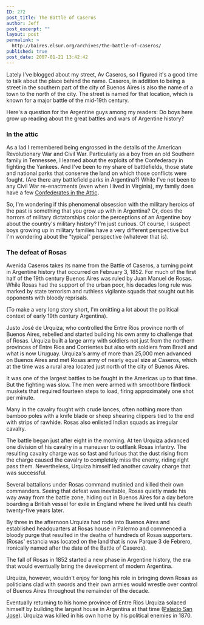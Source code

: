 ```yaml
---
ID: 272
post_title: The Battle of Caseros
author: Jeff
post_excerpt: ""
layout: post
permalink: >
  http://baires.elsur.org/archives/the-battle-of-caseros/
published: true
post_date: 2007-01-21 13:42:42
---
```

Lately I've blogged about my street, Av Caseros, so I figured it's a good time to talk about the place behind the name. Caseros, in addition to being a street in the southern part of the city of Buenos Aires is also the name of a town to the north of the city. The street is named for that location, which is known for a major battle of the mid-19th century.

Here's a question for the Argentine guys among my  readers: Do boys here grow up reading about the great battles and wars of Argentine history?

<h3>In the attic</h3>

As a lad I remembered being engrossed in the details of the American Revolutionary War and Civil War. Particularly as a boy from an old Southern family in Tennessee, I learned about the exploits of the Confederacy in fighting the Yankees. And I've been to my share of battlefields, those state and national parks that conserve the land on which those conflicts were fought. (Are there any battlefield parks in Argentina?) While I've not been to any Civil War re-enactments (even when I lived in Virginia), my family does have a few <a href="http://www.amazon.com/gp/product/067975833X?ie=UTF8&tag=elsur-20&linkCode=as2&camp=1789&creative=9325&creativeASIN=067975833X">Confederates in the Attic</a><img src="http://www.assoc-amazon.com/e/ir?t=elsur-20&l=as2&o=1&a=067975833X" width="1" height="1" border="0" alt="" style="border:none !important; margin:0px !important;" />. 

So, I'm wondering if this phenomenal obsession with the military heroics of the past is something that you grow up with in Argentina? Or, does the horrors of military dictatorships color the perceptions of an Argentine boy about the country's military history? I'm just curious. Of course, I suspect boys growing up in military families have a very different perspective but I'm wondering about the "typical" perspective (whatever that is).

<h3>The defeat of Rosas</h3>

Avenida Caseros takes its name from the Battle of Caseros, a turning point in Argentine history that occurred on February 3, 1852. For much of the first half of the 19th century Buenos Aires was ruled by Juan Manuel de Rosas. While Rosas had the support of the urban poor, his decades long rule was marked by state terrorism and ruthless vigilante squads that sought out his opponents with bloody reprisals.

(To make a very long story short, I'm omitting a lot about the political context of early 19th century Argentina).

Justo José de Urquiza, who controlled the Entre Rios province north  of Buenos Aires, rebelled and started building his own army to challenge that of Rosas. Urquiza built a large army with soldiers not just from the northern provinces of Entre Rios and Corrientes but also with soldiers from Brazil and what is now Uruguay. Urquiza's army of more than 25,000 men advanced on Buenos Aires and met Rosas army of nearly equal size at Caseros, which at the time was a rural area located just north of the city of Buenos Aires.

It was one of the largest battles to be fought in the Americas up to that time. But the fighting was slow. The men were armed with smoothbore flintlock muskets that required fourteen steps to load, firing approximately one shot per minute. 

Many in the cavalry fought with crude lances, often nothing more than bamboo poles with a knife blade or sheep shearing clippers tied to the end with strips of rawhide. Rosas also enlisted Indian squads as irregular cavalry. 

The battle began just after eight in the morning. At ten Urquiza advanced one division of his cavalry in  a maneuver to outflank Rosas infantry. The resulting cavalry charge was so fast and furious that the dust rising from the charge caused the cavalry to completely miss the enemy, riding right pass them. Nevertheless, Urquiza himself led another cavalry charge that was successful.

Several battalions under Rosas command mutinied and killed their own commanders. Seeing that defeat was inevitable, Rosas quietly made his way away from the battle zone, hiding out in Buenos Aires for a day before boarding a British vessel for exile in England where he lived until his death twenty-five years later. 

By three in the afternoon Urquiza had rode into Buenos Aires and established headquarters at Rosas house in Palermo and commenced a bloody purge that resulted in the deaths of hundreds of Rosas supporters. (Rosas' estancia was located on the land that is now Parque 3 de Febrero, ironically named after the date of the Battle of Caseros). 

The fall of Rosas in 1852 started a new phase in Argentine history, the era that would eventually bring the development of modern Argentina. 

Urquiza, however, wouldn't enjoy for long his role in bringing down Rosas  as politicians clad with swords and their own armies would wrestle over control of Buenos Aires throughout the remainder of the decade. 

Eventually returning to his home province of Entre Rios Urquiza solaced himself by building the largest house in Argentina at that time (<a href="http://www.palaciosanjose.com.ar/">Palacio San Jose</a>). Urquiza was killed in his own home by his political enemies in 1870.